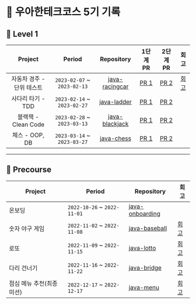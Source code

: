 # 🥭 우아한테크코스 5기 기록

## 🌱 Level 1

| Project | Period | Repository | 1단계 PR | 2단계 PR | 회고 |
|:-----:|:-----:|:---:|:---:|:---:|:---:|
|자동차 경주 - 단위 테스트|`2023-02-07` ~ `2023-02-13`|[java-racingcar](https://github.com/woowacourse/java-racingcar/tree/go-jaecheol)|[PR 1](https://github.com/woowacourse/java-racingcar/pull/520)|[PR 2](https://github.com/woowacourse/java-racingcar/pull/634) | [회고](https://jfelog.tistory.com/21)  
|사다리 타기 - TDD|`2023-02-14` ~ `2023-02-27`|[java-ladder](https://github.com/woowacourse/java-ladder/tree/go-jaecheol)|[PR 1](https://github.com/woowacourse/java-ladder/pull/129)|[PR 2](https://github.com/woowacourse/java-ladder/pull/246)
|블랙잭 - Clean Code|`2023-02-28` ~ `2023-03-13`|[java-blackjack](https://github.com/woowacourse/java-blackjack/tree/go-jaecheol)|[PR 1](https://github.com/woowacourse/java-blackjack/pull/433)|[PR 2](https://github.com/woowacourse/java-blackjack/pull/580)|
|체스 - OOP, DB|`2023-03-14` ~ `2023-03-27`|[java-chess](https://github.com/woowacourse/java-chess/tree/go-jaecheol)|[PR 1](https://github.com/woowacourse/java-chess/pull/437)|[PR 2](https://github.com/woowacourse/java-chess/pull/628)|

---

## 🎯 Precourse
| Project | Period | Repository | 회고 |
| --- | --- | --- | --- |
|온보딩|`2022-10-26` ~ `2022-11-01`|[java-onboarding](https://github.com/Go-Jaecheol/java-onboarding/tree/Go-Jaecheol)|
|숫자 야구 게임|`2022-11-02` ~ `2022-11-08`|[java-baseball](https://github.com/Go-Jaecheol/java-baseball/tree/Go-Jaecheol)|[회고](https://jfelog.tistory.com/16)|
|로또|`2022-11-09` ~ `2022-11-15`|[java-lotto](https://github.com/Go-Jaecheol/java-lotto/tree/Go-Jaecheol)|[회고](https://jfelog.tistory.com/17)|
|다리 건너기|`2022-11-16` ~ `2022-11-22`|[java-bridge](https://github.com/Go-Jaecheol/java-bridge/tree/Go-Jaecheol)|[회고](https://jfelog.tistory.com/18)|
|점심 메뉴 추천(최종 미션)|`2022-12-17` ~ `2022-12-17`|[java-menu](https://github.com/Go-Jaecheol/java-menu/tree/Go-Jaecheol)|[회고](https://jfelog.tistory.com/19)|
